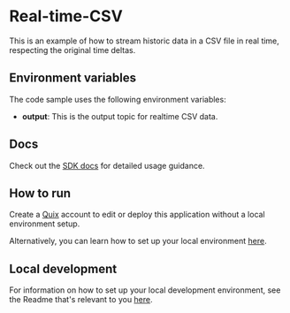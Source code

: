 # Real-time-CSV

This is an example of how to stream historic data in a CSV file in real time, respecting the original time deltas.

## Environment variables

The code sample uses the following environment variables:

- **output**: This is the output topic for realtime CSV data.

## Docs
Check out the [SDK docs](https://quix.ai/docs/sdk/introduction.html) for detailed usage guidance.

## How to run
Create a [Quix](https://portal.platform.quix.ai/self-sign-up?xlink=github) account to edit or deploy this application without a local environment setup.

Alternatively, you can learn how to set up your local environment [here](https://quix.ai/docs/sdk/python-setup.html).


## Local development

For information on how to set up your local development environment, see the Readme that's relevant to you [here](../../local-development/).
